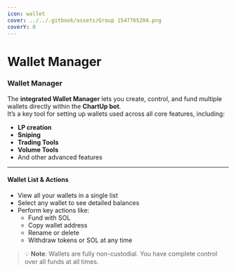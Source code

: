 ```yaml
---
icon: wallet
cover: ../../.gitbook/assets/Group 1547765204.png
coverY: 0
---
```


# Wallet Manager

### Wallet Manager

The **integrated Wallet Manager** lets you create, control, and fund multiple wallets directly within the **ChartUp bot**.\
It’s a key tool for setting up wallets used across all core features, including:

* **LP creation**
* **Sniping**
* **Trading Tools**
* **Volume Tools**
* And other advanced features

***

#### Wallet List & Actions

* View all your wallets in a single list
* Select any wallet to see detailed balances
* Perform key actions like:
  * Fund with SOL
  * Copy wallet address
  * Rename or delete
  * Withdraw tokens or SOL at any time

> 💡 **Note**: Wallets are fully non-custodial. You have complete control over all funds at all times.
